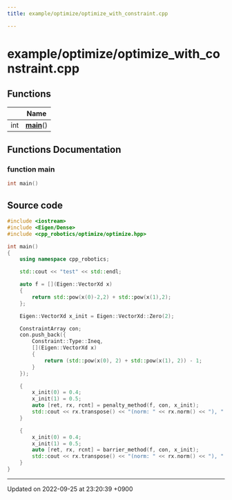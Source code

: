 ```yaml
---
title: example/optimize/optimize_with_constraint.cpp

---
```


# example/optimize/optimize_with_constraint.cpp



## Functions

|                | Name           |
| -------------- | -------------- |
| int | **[main](/cpp_robotics/doxybook/Files/optimize__with__constraint_8cpp/#function-main)**() |


## Functions Documentation

### function main

```cpp
int main()
```




## Source code

```cpp
#include <iostream>
#include <Eigen/Dense>
#include <cpp_robotics/optimize/optimize.hpp>

int main()
{
    using namespace cpp_robotics;

    std::cout << "test" << std::endl;

    auto f = [](Eigen::VectorXd x)
    {
        return std::pow(x(0)-2,2) + std::pow(x(1),2);
    };

    Eigen::VectorXd x_init = Eigen::VectorXd::Zero(2);

    ConstraintArray con;
    con.push_back({
        Constraint::Type::Ineq,
        [](Eigen::VectorXd x)
        {
            return (std::pow(x(0), 2) + std::pow(x(1), 2)) - 1;
        }
    });

    {
        x_init(0) = 0.4;
        x_init(1) = 0.5;
        auto [ret, rx, rcnt] = penalty_method(f, con, x_init);
        std::cout << rx.transpose() << "(norm: " << rx.norm() << "), " << rcnt << std::endl;
    }

    {
        x_init(0) = 0.4;
        x_init(1) = 0.5;
        auto [ret, rx, rcnt] = barrier_method(f, con, x_init);
        std::cout << rx.transpose() << "(norm: " << rx.norm() << "), " << rcnt << std::endl;
    }
}
```


-------------------------------

Updated on 2022-09-25 at 23:20:39 +0900
